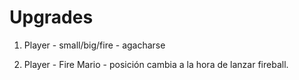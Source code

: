 # Upgrades

1. Player - small/big/fire - agacharse

2. Player - Fire Mario - posición cambia a la hora de lanzar fireball.